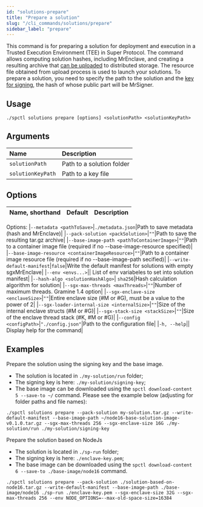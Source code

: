 ```yaml
---
id: "solutions-prepare"
title: "Prepare a solution"
slug: "/cli_commands/solutions/prepare"
sidebar_label: "prepare"
---
```


This command is for preparing a solution for deployment and execution in a Trusted Execution Environment (TEE) in Super Protocol. The command allows computing solution hashes, including MrEnclave, and creating a resulting archive that [can be uploaded](/developers/cli_commands/files/upload) to distributed storage. The resource file obtained from upload process is used to launch your solutions. To prepare a solution, you need to specify the path to the solution and the [key for signing](/developers/cli_commands/workflows/generate-key), the hash of whose public part will be MrSigner.

## Usage

```
./spctl solutions prepare [options] <solutionPath> <solutionKeyPath>
```

## Arguments

|**Name**|**Description**|
| :-|:-|
|`solutionPath`|Path to a solution folder|
|`solutionKeyPath`|Path to a key file|

## Options

|**Name, shorthand**|**Default**|**Description**|
| :-|:-|:-|
Options:
|`--metadata <pathToSave>`|`./metadata.json`|Path to save metadata (hash and MrEnclave)|
|`--pack-solution <packSolution>`|`""`|Path to save the resulting tar.gz archive|
|`--base-image-path <pathToContainerImage>`|`""`|Path to a container image file (required if no --base-image-resource specified)|
|`--base-image-resource <containerImageResource>`|`""`|Path to a container image resource file (required if no --base-image-path secified)|
|`--write-default-manifest`|`false`|Write the default manifest for solutions with empty sgxMrEnclave|
|`--env <envs...>`|| List of env variabeles to set into solution manifest|
|`--hash-algo <solutionHashAlgo>`| `sha256`|Hash calculation algorithm for solution|
|`--sgx-max-threads <maxThreads>`|`""`|Number of maximum threads. Gramine 1.4 option|
|`--sgx-enclave-size <enclaveSize>`|`""`|Entire enclave size (#M or #G), must be a value to the power of 2|
|`--sgx-loader-internal-size <internalSize>`|`""`|Size of the internal enclave structs (#M or #G)|
|`--sgx-stack-size <stackSize>`|`""`|Size of the enclave thread stack (#K, #M or #G)|
|`--config <configPath>`|`"./config.json"`|Path to the configuration file|
|`-h, --help`|| Display help for the command|

## Examples

Prepare the solution using the signing key and the base image.
* The solution is located in `./my-solution/run` folder;
* The signing key is here: `./my-solution/signing-key`;
* The base image can be downloaded using the `spctl download-content 5 --save-to ~/` command.
Please see the example below (adjusting for folder paths and file names):
```
./spctl solutions prepare --pack-solution my-solution.tar.gz --write-default-manifest --base-image-path ~/node16-base-solution-image-v0.1.0.tar.gz --sgx-max-threads 256 --sgx-enclave-size 16G ./my-solution/run ./my-solution/signing-key
```

Prepare the solution based on NodeJs
* The solution is located in `./sp-run` folder;
* The signing key is here: `./enclave-key.pem`;
* The base image can be downloaded using the `spctl download-content 6 --save-to ./base-image/node16` command.
```
./spctl solutions prepare --pack-solution ./solution-based-on-node16.tar.gz --write-default-manifest --base-image-path ./base-image/node16 ./sp-run ./enclave-key.pem --sgx-enclave-size 32G --sgx-max-threads 256 --env NODE_OPTIONS=--max-old-space-size=16384
```